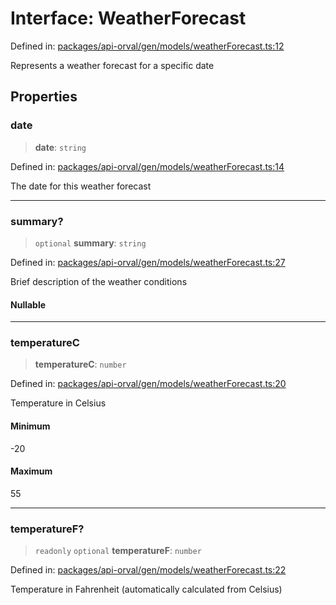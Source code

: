 # Interface: WeatherForecast

Defined in: [packages/api-orval/gen/models/weatherForecast.ts:12](https://github.com/the-inconvenience-store/mono-example/blob/a3e1f4667d455f254c4a536af743fc2dff215781/packages/api-orval/gen/models/weatherForecast.ts#L12)

Represents a weather forecast for a specific date

## Properties

### date

> **date**: `string`

Defined in: [packages/api-orval/gen/models/weatherForecast.ts:14](https://github.com/the-inconvenience-store/mono-example/blob/a3e1f4667d455f254c4a536af743fc2dff215781/packages/api-orval/gen/models/weatherForecast.ts#L14)

The date for this weather forecast

***

### summary?

> `optional` **summary**: `string`

Defined in: [packages/api-orval/gen/models/weatherForecast.ts:27](https://github.com/the-inconvenience-store/mono-example/blob/a3e1f4667d455f254c4a536af743fc2dff215781/packages/api-orval/gen/models/weatherForecast.ts#L27)

Brief description of the weather conditions

#### Nullable

***

### temperatureC

> **temperatureC**: `number`

Defined in: [packages/api-orval/gen/models/weatherForecast.ts:20](https://github.com/the-inconvenience-store/mono-example/blob/a3e1f4667d455f254c4a536af743fc2dff215781/packages/api-orval/gen/models/weatherForecast.ts#L20)

Temperature in Celsius

#### Minimum

-20

#### Maximum

55

***

### temperatureF?

> `readonly` `optional` **temperatureF**: `number`

Defined in: [packages/api-orval/gen/models/weatherForecast.ts:22](https://github.com/the-inconvenience-store/mono-example/blob/a3e1f4667d455f254c4a536af743fc2dff215781/packages/api-orval/gen/models/weatherForecast.ts#L22)

Temperature in Fahrenheit (automatically calculated from Celsius)
